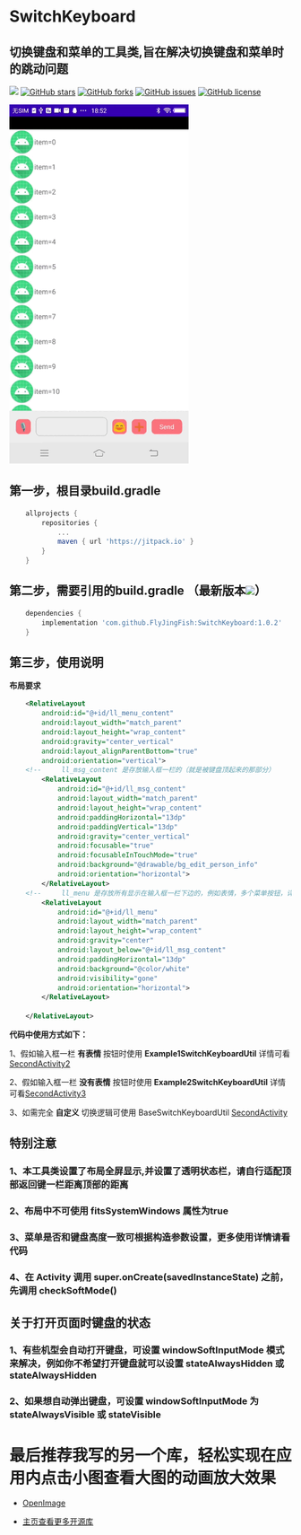 # SwitchKeyboard
## 切换键盘和菜单的工具类,旨在解决切换键盘和菜单时的跳动问题

[![](https://jitpack.io/v/FlyJingFish/SwitchKeyboard.svg)](https://jitpack.io/#FlyJingFish/SwitchKeyboard)
[![GitHub stars](https://img.shields.io/github/stars/FlyJingFish/SwitchKeyboard.svg)](https://github.com/FlyJingFish/SwitchKeyboard/stargazers)
[![GitHub forks](https://img.shields.io/github/forks/FlyJingFish/SwitchKeyboard.svg)](https://github.com/FlyJingFish/SwitchKeyboard/network)
[![GitHub issues](https://img.shields.io/github/issues/FlyJingFish/SwitchKeyboard.svg)](https://github.com/FlyJingFish/SwitchKeyboard/issues)
[![GitHub license](https://img.shields.io/github/license/FlyJingFish/SwitchKeyboard.svg)](https://github.com/FlyJingFish/SwitchKeyboard/blob/master/LICENSE)


<img src="https://github.com/FlyJingFish/SwitchKeyboard/blob/master/screenshot/Screenrecording_20230213_185236.gif" width="320px" height="640px" alt="show" />


## 第一步，根目录build.gradle

```gradle
    allprojects {
        repositories {
            ...
            maven { url 'https://jitpack.io' }
        }
    }
```
## 第二步，需要引用的build.gradle （最新版本[![](https://jitpack.io/v/FlyJingFish/SwitchKeyboard.svg)](https://jitpack.io/#FlyJingFish/SwitchKeyboard)）

```gradle
    dependencies {
        implementation 'com.github.FlyJingFish:SwitchKeyboard:1.0.2'
    }
```
## 第三步，使用说明

**布局要求**

```xml
    <RelativeLayout
        android:id="@+id/ll_menu_content"
        android:layout_width="match_parent"
        android:layout_height="wrap_content"
        android:gravity="center_vertical"
        android:layout_alignParentBottom="true"
        android:orientation="vertical">
    <!--     ll_msg_content 是存放输入框一栏的（就是被键盘顶起来的那部分）       -->
        <RelativeLayout
            android:id="@+id/ll_msg_content"
            android:layout_width="match_parent"
            android:layout_height="wrap_content"
            android:paddingHorizontal="13dp"
            android:paddingVertical="13dp"
            android:gravity="center_vertical"
            android:focusable="true"
            android:focusableInTouchMode="true"
            android:background="@drawable/bg_edit_person_info"
            android:orientation="horizontal">
        </RelativeLayout>
    <!--     ll_menu 是存放所有显示在输入框一栏下边的，例如表情，多个菜单按钮，详情可看demo       -->
        <RelativeLayout
            android:id="@+id/ll_menu"
            android:layout_width="match_parent"
            android:layout_height="wrap_content"
            android:gravity="center"
            android:layout_below="@+id/ll_msg_content"
            android:paddingHorizontal="13dp"
            android:background="@color/white"
            android:visibility="gone"
            android:orientation="horizontal">
        </RelativeLayout>

    </RelativeLayout>
```

**代码中使用方式如下：**

1、假如输入框一栏 **有表情** 按钮时使用 **Example1SwitchKeyboardUtil** 详情可看[SecondActivity2](https://github.com/FlyJingFish/SwitchKeyboard/blob/master/app/src/main/java/com/flyjingfish/switchkeyboard/SecondActivity2.java)

2、假如输入框一栏 **没有表情** 按钮时使用 **Example2SwitchKeyboardUtil** 详情可看[SecondActivity3](https://github.com/FlyJingFish/SwitchKeyboard/blob/master/app/src/main/java/com/flyjingfish/switchkeyboard/SecondActivity3.java)

3、如需完全 **自定义** 切换逻辑可使用 BaseSwitchKeyboardUtil [SecondActivity](https://github.com/FlyJingFish/SwitchKeyboard/blob/master/app/src/main/java/com/flyjingfish/switchkeyboard/SecondActivity.java)


## 特别注意

### 1、本工具类设置了布局全屏显示,并设置了透明状态栏，请自行适配顶部返回键一栏距离顶部的距离

### 2、布局中不可使用 fitsSystemWindows 属性为true

### 3、菜单是否和键盘高度一致可根据构造参数设置，更多使用详情请看代码

### 4、在 Activity 调用 super.onCreate(savedInstanceState) 之前，先调用 checkSoftMode()

## 关于打开页面时键盘的状态

### 1、有些机型会自动打开键盘，可设置 windowSoftInputMode 模式来解决，例如你不希望打开键盘就可以设置 stateAlwaysHidden 或 stateAlwaysHidden

### 2、如果想自动弹出键盘，可设置 windowSoftInputMode 为 stateAlwaysVisible 或 stateVisible


# 最后推荐我写的另一个库，轻松实现在应用内点击小图查看大图的动画放大效果

- [OpenImage](https://github.com/FlyJingFish/OpenImage) 

- [主页查看更多开源库](https://github.com/FlyJingFish)



